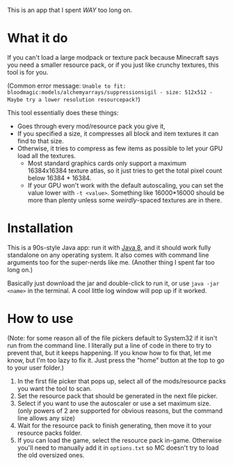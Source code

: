 This is an app that I spent _WAY_ too long on.  

# What it do

If you can't load a large modpack or texture pack because Minecraft says you need a smaller resource pack, or if you just like crunchy textures, this tool is for you.

(Common error message: `Unable to fit: bloodmagic:models/alchemyarrays/suppressionsigil - size: 512x512 - Maybe try a lower resolution resourcepack?`)

This tool essentially does these things:
* Goes through every mod/resource pack you give it,
* If you specified a size, it compresses all block and item textures it can find to that size.
* Otherwise, it tries to compress as few items as possible to let your GPU load all the textures. 
  * Most standard graphics cards only support a maximum 16384x16384 texture atlas, so it just tries to get the total pixel count below 16384 * 16384.
  * If your GPU won't work with the default autoscaling, you can set the value lower with `-t <value>`. Something like 16000*16000 should be more than plenty unless some _weirdly_-spaced textures are in there.


# Installation
This is a 90s-style Java app: run it with [Java 8](https://www.java.com/), and it should work fully standalone on any operating system. It also comes with command line arguments too for the super-nerds like me. (Another thing I spent far too long on.)

Basically just download the jar and double-click to run it, or use `java -jar <name>` in the terminal.  A cool little log window will pop up if it worked.

# How to use
(Note: for some reason all of the file pickers default to System32 if it isn't run from the command line. I literally put a line of code in there to try to prevent that, but it keeps happening. If you know how to fix that, let me know, but I'm too lazy to fix it. Just press the "home" button at the top to go to your user folder.)

1. In the first file picker that pops up, select all of the mods/resource packs you want the tool to scan.
2. Set the resource pack that should be generated in the next file picker. 
3. Select if you want to use the autoscaler or use a set maximum size. (only powers of 2 are supported for obvious reasons, but the command line allows any size)
4. Wait for the resource pack to finish generating, then move it to your resource packs folder.
5. If you can load the game, select the resource pack in-game. Otherwise you'll need to manually add it in `options.txt` so MC doesn't try to load the old oversized ones.
